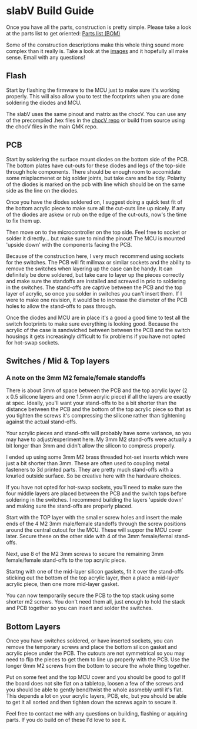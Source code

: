 # slabV Build Guide

Once you have all the parts, construction is pretty simple.  Please
take a look at the parts list to get oriented:
[Parts list (BOM)](../docs/bom.md)

Some of the construction descriptions make this whole thing sound
more complex than it really is.  Take a look at the 
[images](../images)
 and it hopefully all make sense.  Email with any questions!

## Flash

Start by flashing the firmware to the MCU just to make sure it's 
working properly.  This will also allow you to test the footprints
when you are done soldering the diodes and MCU.  

The slabV uses the same pinout and matrix as the chocV.  You can use
any of the precompiled .hex files in the 
[chocV repo](https://github.com/brickbots/chocV/firmware) or build
from source using the chocV files in the main QMK repo.

## PCB 

Start by soldering the surface mount diodes on the bottom 
side of the PCB.  The bottom plates have cut-outs for these
diodes and legs of the top-side through hole components.  There
should be enough room to accomidate some misplacmenet or big solder 
joints, but take care and be tidy.  Polarity of the diodes is marked
on the pcb with line which should be on the same side as the line 
on the diodes. 

Once you have the diodes soldered on, I suggest doing a quick
test fit of the bottom acrylic piece to make sure all the cut-outs
line up nicely.  If any of the diodes are askew or rub on the 
edge of the cut-outs, now's the time to fix them up.  

Then move on to the microcontroller on the top side.  Feel free to 
socket or solder it directly... but make sure to mind the pinout!
The MCU is mounted 'upside down' with the components facing the PCB.

Because of the construction here, I very much recommend using sockets
for the switches. The PCB will fit millmax or similar sockets and the 
ability to remove the switches when layering up the case can be handy.
It can definitely be done soldered, but take care to layer up the 
pieces correctly and make sure the standoffs are installed and 
screwed in prio to soldering in the switches.  The stand-offs are 
captive between the PCB and the top layer of acrylic, so once you
solder in switches you can't insert them.  If I were to make one 
revision, it would be to increase the diameter of the PCB holes to 
allow the stand-offs to pass through.

Once the diodes and MCU are in place it's a good a good time to 
test all the switch footprints to make sure everything is looking
good.  Because the acrylic of the case is sandwiched between between
the PCB and the switch housings it gets increasingly difficult to 
fix problems if you have not opted for hot-swap sockets.  

## Switches / Mid & Top layers


### A note on the 3mm M2 female/female standoffs
There is about 3mm of space between the PCB and the top acrylic 
layer (2 x 0.5 silicone layers and one 1.5mm acrylic piece) if 
all the layers are exactly at spec. Ideally, you'll want your 
stand-offs to be a bit shorter than the distance between the PCB
and the bottom of the top acrylic piece so that as you tighten 
the screws it's compressing the silicone rather than tightening
against the actual stand-offs.

Your acrylic pieces and stand-offs will probably have some 
variance,  so you may have to adjust/experiment here.  My 3mm M2 
stand-offs were actually a bit longer than 3mm and didn't allow the 
silicon to compress properly. 

I ended up using some 3mm M2 brass threaded hot-set inserts which were 
just a bit shorter than 3mm.  These are often used to coupling metal 
fasteners to 3d printed parts.  They are pretty much stand-offs with a 
knurled outside surface.  So be creative here with the hardware choices.

If you have not opted for hot-swap sockets, you'll need to make sure
the four middle layers are placed between the PCB and the switch tops 
before soldering in the switches. I recommend building the layers 
'upside down' and making sure the stand-offs are properly placed.

Start with the TOP layer with the smaller screw holes and insert
the male ends of the 4 M2 3mm male/female standoffs through the 
screw positions around the central cutout for the MCU.  These will 
suppor the MCU cover later.  Secure these on the other side with 4 
of the 3mm female/femal stand-offs.

Next, use 8 of the M2 3mm screws to secure the remaining 3mm 
female/female stand-offs to the top acrylic piece.

Startng with one of the mid-layer silicon gaskets, fit it over the 
stand-offs sticking out the bottom of the top acrylic layer, then a 
place a mid-layer acrylic piece, then one more mid-layer gasket. 

You can now temporarily secure the PCB to the top stack using some 
shorter m2 screws.  You don't need them all, just enough to hold 
the stack and PCB together so you can insert and solder the switches.


## Bottom Layers 

Once you have switches soldered, or have inserted sockets, you can
remove the temporary screws and place the bottom silicon gasket and
acrylic piece under the PCB.  The cutouts are not symmetrical so you
may need to flip the pieces to get them to line up properly with the 
PCB.  Use the longer 6mm M2 screws from the bottom to secure the 
whole thing together.  

Put on some feet and the top MCU cover and you should be good to go! 
If the board does not site flat on a tabletop, loosen a few of the 
screws and you should be able to gently bend/twist the whole assmebly 
until it's flat.  This depends a lot on your acrylic layers, PCB, etc, 
but you should be able to get it all sorted and then tighten down the
screws again to secure it.

Feel free to contact me with any questions on building, 
flashing or aquiring parts.  If you do build on of these
I'd love to see it.

